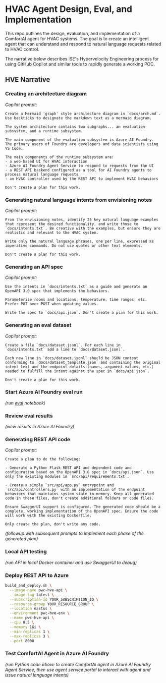 # HVAC Agent Design, Eval, and Implementation

This repo outlines the design, evaluation, and implementation of a ComfortAI agent for HVAC systems. The goal is to create an intelligent agent that can understand and respond to natural language requests related to HVAC control.

The narrative below describes ISE's Hypervelocity Engineering process for using GitHub Copilot and similar tools to rapidly generate a working POC.

## HVE Narrative

### Creating an architecture diagram

  _Copilot prompt:_

    Create a Mermaid 'graph' style architecture diagram in `docs/arch.md`. Use backticks to designate the markdown text as a mermaid diagram.

    The system architecture contains two subgraphs... an evaluation subsystem, and a runtime subsystem. 

    The main component of the evaluation subsystem is Azure AI Foundry. The primary users of Foundry are developers and data scientists using VS Code. 

    The main components of the runtime subsystem are:
    - a web-based UI for HVAC interaction
    - Azure AI Foundry Agent Service to respond to requests from the UI
    - a REST API backend configured as a tool for AI Foundry agents to process natural language requests
    - an HVAC controller used by the REST API to implement HVAC behaviors

    Don't create a plan for this work.

### Generating natural language intents from envisioning notes

  _Copilot prompt:_

    From the envisioning notes, identify 25 key natural language examples that represent the desired functionality, and write those to `docs/intents.txt`. Be creative with the examples, but ensure they are realistic and relevant to the HVAC system.
    
    Write only the natural language phrases, one per line, expressed as imperative commands. Do not use quotes or other text elements.

    Don't create a plan for this work.

### Generating an API spec

  _Copilot prompt:_

    Use the intents in `docs/intents.txt` as a guide and generate an OpenAPI 3.0 spec that implements the behaviors. 
    
    Parameterize rooms and locations, temperature, time ranges, etc. Prefer PUT over POST when updating values.
    
    Write the spec to `docs/api.json`. Don't create a plan for this work.

### Generating an eval dataset

  _Copilot prompt:_

    Create a file `docs/dataset.jsonl`. For each line in `docs/intents.txt` add a line to `docs/dataset.jsonl`.
    
    Each new line in `docs/dataset.jsonl` should be JSON content conforming to `docs/dataset_template.json` and containing the original intent text and the endpoint details (names, argument values, etc.) needed to fulfill the intent against the spec in `docs/api.json`.

    Don't create a plan for this work.

### Start Azure AI Foundry eval run

  _(run [eval](../src/evals/eval.ipynb) notebook)_

### Review eval results

  _(view results in Azure AI Foundry)_

### Generating REST API code

  _Copilot prompt:_

    Create a plan to do the following:
    
    - Generate a Python Flask REST API and dependent code and configuration based on the OpenAPI 3.0 spec in `docs/api.json`. Use only the existing modules in `src/api/requirements.txt`.
    
    - Create a simple `src/api/app.py` entrypoint and `src/api/controllers.py` with an implementation of the endpoint behaviors that maintains system state in-memory. Keep all generated code in these files, don't create additional folders or code files.
    
    Ensure SwaggerUI support is configured. The generated code should be a complete, working implementation of the OpenAPI spec. Ensure the code will work with the existing Dockerfile.

    Only create the plan, don't write any code.

  _(followup with subsequent prompts to implement each phase of the generated plan)_

### Local API testing

  _(run API in local Docker container and use SwaggerUI to debug)_

### Deploy REST API to Azure

```bash
build_and_deploy.sh \
  --image-name pwc-hve-api \
  --image-tag latest \
  --subscription-id YOUR_SUBSCRIPTION_ID \
  --resource-group YOUR_RESOURCE_GROUP \
  --location eastus \
  --environment pwc-hve-env \
  --name pwc-hve-api \
  --cpu 0.5 \
  --memory 1Gi \
  --min-replicas 1 \
  --max-replicas 3 \
  --port 8000
```

### Test ComfortAI Agent in Azure AI Foundry

  _(run Python code above to create ComfortAI agent in Azure AI Foundry Agent Service, then use agent service portal to interact with agent and issue natural language intents)_
